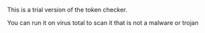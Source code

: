 This is a trial version of the token checker.

You can run it on virus total to scan it that is not a malware or trojan
